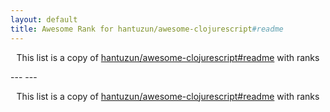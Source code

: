 ```yaml
---
layout: default
title: Awesome Rank for hantuzun/awesome-clojurescript#readme
---
```


<p align="center">
	This list is a copy of <a href="https://github.com/hantuzun/awesome-clojurescript#readme">hantuzun/awesome-clojurescript#readme</a> with ranks
</p>
---
---
<p align="center">
	This list is a copy of <a href="https://github.com/hantuzun/awesome-clojurescript#readme">hantuzun/awesome-clojurescript#readme</a> with ranks
</p>
